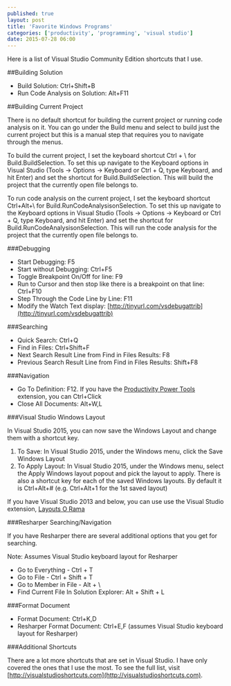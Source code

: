 ```yaml
---
published: true
layout: post
title: 'Favorite Windows Programs'
categories: ['productivity', 'programming', 'visual studio']
date: 2015-07-28 06:00
---
```


Here is a list of  Visual Studio Community Edition shortcuts that I use.  

##Building Solution

* Build Solution: Ctrl+Shift+B
* Run Code Analysis on Solution: Alt+F11

##Building Current Project

There is no default shortcut for building the current project or running code analysis on it.  You can go  under the Build menu and select to build just the current project but this is a manual step that requires you to navigate through the menus.  

To build the current project, I set the keyboard shortcut Ctrl + \ for Build.BuildSelection.  To set this up navigate to the Keyboard options in Visual Studio (Tools -> Options -> Keyboard or Ctrl + Q, type Keyboard, and hit Enter) and set the shortcut for Build.BuildSelection.  This will build the project that the currently open file belongs to.

To run code analysis on the current project, I set the keyboard shortcut Ctrl+Alt+\ for Build.RunCodeAnalysisonSelection.  To set this up navigate to the Keyboard options in Visual Studio (Tools -> Options -> Keyboard or Ctrl + Q, type Keyboard, and hit Enter) and set the shortcut for Build.RunCodeAnalysisonSelection.  This will run the code analysis for the project that the currently open file belongs to.

###Debugging

* Start Debugging: F5
* Start without Debugging: Ctrl+F5
* Toggle Breakpoint On/Off for line: F9
* Run to Cursor and then stop like there is a breakpoint on that line: Ctrl+F10
* Step Through the Code Line by Line: F11
* Modify the Watch Text display:  [http://tinyurl.com/vsdebugattrib](http://tinyurl.com/vsdebugattrib)

###Searching

* Quick Search: Ctrl+Q
* Find in Files: Ctrl+Shift+F
* Next Search Result Line from Find in Files Results: F8
* Previous Search Result Line from Find in Files Results: Shift+F8
 
###Navigation

* Go To Definition: F12.  If you have the [Productivity Power Tools](http://tinyurl.com/vsprodpower) extension, you can Ctrl+Click
* Close All Documents: Alt+W,L

###Visual Studio Windows Layout

In Visual Studio 2015, you can now save the Windows Layout and change them with a shortcut key.  

1. To Save:  In Visual Studio 2015, under the Windows menu, click the Save Windows Layout
1. To Apply Layout: In Visual Studio 2015, under the Windows menu, select the Apply Windows layout popout and pick the layout to apply.  There is also a shortcut key for each of the saved Windows layouts.  By default it is Ctrl+Alt+# (e.g. Ctrl+Alt+1 for the 1st saved layout)

If you have Visual Studio 2013 and below, you can use use the Visual Studio extension, [Layouts O Rama](http://tinyurl.com/vslayout)

###Resharper Searching/Navigation

If you have Resharper there are several additional options that you get for searching.

Note: Assumes Visual Studio keyboard layout for Resharper

* Go to Everything - Ctrl + T
* Go to File - Ctrl + Shift + T
* Go to Member in File - Alt + \
* Find Current File In Solution Explorer: Alt + Shift + L


###Format Document

* Format Document: Ctrl+K,D
* Resharper Format Document: Ctrl+E,F (assumes Visual Studio keyboard layout for Resharper)


###Additional Shortcuts

There are a lot more shortcuts that are set in Visual Studio.  I have only covered the ones that I use the most.  To see the full list, visit [http://visualstudioshortcuts.com](http://visualstudioshortcuts.com).